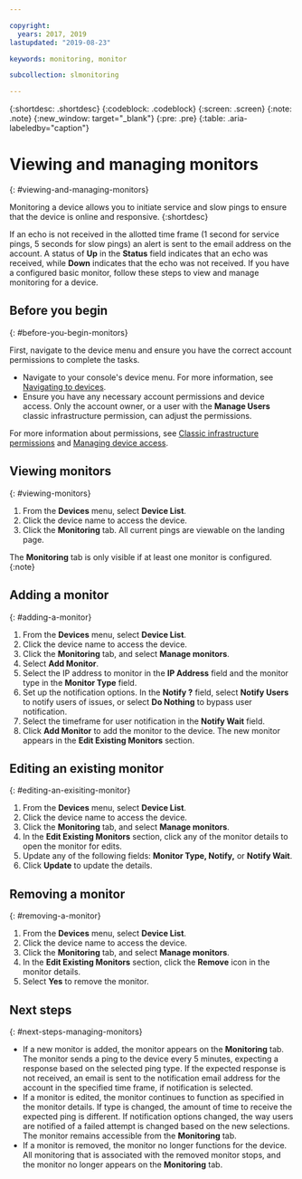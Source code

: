 ```yaml
---

copyright:
  years: 2017, 2019
lastupdated: "2019-08-23"

keywords: monitoring, monitor

subcollection: slmonitoring

---
```


{:shortdesc: .shortdesc}
{:codeblock: .codeblock}
{:screen: .screen}
{:note: .note}
{:new_window: target="_blank"}
{:pre: .pre}
{:table: .aria-labeledby="caption"}

# Viewing and managing monitors
{: #viewing-and-managing-monitors}

Monitoring a device allows you to initiate service and slow pings to ensure that the device is online and responsive.
{:shortdesc}

If an echo is not received in the allotted time frame (1 second for service pings, 5 seconds for slow pings) an alert is sent to the email address on the account. A status of **Up** in the **Status** field indicates that an echo was received, while **Down** indicates that the echo was not received. If you have a configured basic monitor, follow these steps to view and manage monitoring for a device.

## Before you begin
{: #before-you-begin-monitors}

First, navigate to the device menu and ensure you have the correct account permissions to complete the tasks.

* Navigate to your console's device menu. For more information, see [Navigating to devices](/docs//SLmonitoring?topic=virtual-servers-navigating-devices).
* Ensure you have any necessary account permissions and device access. Only the account owner, or a user with the **Manage Users** classic infrastructure permission, can adjust the permissions.

For more information about permissions, see [Classic infrastructure permissions](/docs/iam?topic=iam-infrapermission#infrapermission) and [Managing device access](/docs/vsi?topic=virtual-servers-managing-device-access).

## Viewing monitors
{: #viewing-monitors}

1. From the **Devices** menu, select **Device List**.
2. Click the device name to access the device.
3. Click the **Monitoring** tab. All current pings are viewable on the landing page.

The **Monitoring** tab is only visible if at least one monitor is configured.
{:note}

## Adding a monitor
{: #adding-a-monitor}

1. From the **Devices** menu, select **Device List**.
2. Click the device name to access the device.
3. Click the **Monitoring** tab, and select **Manage monitors**.
4. Select **Add Monitor**.
5. Select the IP address to monitor in the **IP Address** field and the monitor type in the **Monitor Type** field. 
6. Set up the notification options. In the **Notify ?** field, select **Notify Users** to notify users of issues, or select **Do Nothing** to bypass user notification.
7. Select the timeframe for user notification in the **Notify Wait** field.
8. Click **Add Monitor** to add the monitor to the device. The new monitor appears in the **Edit Existing Monitors** section.

## Editing an existing monitor
{: #editing-an-exisiting-monitor}

1. From the **Devices** menu, select **Device List**.
2. Click the device name to access the device.
3. Click the **Monitoring** tab, and select **Manage monitors**.
4. In the **Edit Existing Monitors** section, click any of the monitor details to open the monitor for edits.
5. Update any of the following fields: **Monitor Type, Notify,** or **Notify Wait**.
6. Click **Update** to update the details.

## Removing a monitor
{: #removing-a-monitor}

1. From the **Devices** menu, select **Device List**.
2. Click the device name to access the device.
3. Click the **Monitoring** tab, and select **Manage monitors**.
4. In the **Edit Existing Monitors** section, click the **Remove** icon in the monitor details.
5. Select **Yes** to remove the monitor.

## Next steps
{: #next-steps-managing-monitors}

- If a new monitor is added, the monitor appears on the **Monitoring** tab. The monitor sends a ping to the device every 5 minutes, expecting a response based on the selected ping type. If the expected response is not received, an email is sent to the notification email address for the account in the specified time frame, if notification is selected.
- If a monitor is edited, the monitor continues to function as specified in the monitor details. If type is changed, the amount of time to receive the expected ping is different. If notification options changed, the way users are notified of a failed attempt is changed based on the new selections. The monitor remains accessible from the **Monitoring** tab.
- If a monitor is removed, the monitor no longer functions for the device. All monitoring that is associated with the removed monitor stops, and the monitor no longer appears on the **Monitoring** tab.

